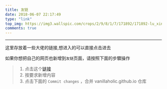 ```yaml
---
title: 友链
date: 2018-06-07 22:17:49
type: "link"
top_img: https://img3.wallspic.com/crops/2/9/8/1/7/171892/171892-lu_xing-cheng_shi-li_cheng_bei-cheng_shi_jing_guan-3840x2160.jpg
comments: true
---
```


***

这里存放着一些大佬的链接,想进入的可以直接点击进去

如果你想把自己的网页也新增到`友链`页面，请按照下面的步驟操作

>1. 点击这个[链接](https://github.com/Vanillaholic/vanillaholic.github.io/edit/main/source/_data/link.yml)
>2. 按要求新增内容
>3. 点击下面的 `Commit changes` ，合并 vanillaholic.github.io 仓库

